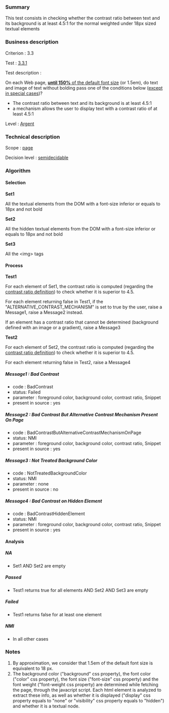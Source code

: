 ### Summary

This test consists in checking whether the contrast ratio between text
and its background is at least 4.5:1 for the normal weighted under 18px
sized textual elements

### Business description

Criterion : 3.3

Test : [3.3.1](http://www.braillenet.org/accessibilite/referentiel-aw21-en/index.php#test-3-3-1)

Test description :

On each Web page, [**until 150%** of the default font
size](http://www.braillenet.org/accessibilite/referentiel-aw21-en/glossaire.php#mTailleCaract%C3%A8re)
(or 1.5em), do text and image of text without bolding pass one of the
conditions below ([except in special
cases](http://www.braillenet.org/accessibilite/referentiel-aw21-en/glossaire.php#cpCrit3- "Special cases for criterion 3.3"))?

-   The contrast ratio between text and its background is at least 4.5:1
-   a mechanism allows the user to display text with a contrast ratio of
    at least 4.5:1

Level : [Argent](/en/category/rules-design/accessiweb-11/level/argent)

### Technical description

Scope : [page](/en/category/rules-design/accessiweb-11/scope/page)

Decision level :
[semidecidable](/en/category/rules-design/accessiweb-11/decision-level/semidecidable)

### Algorithm

#### Selection

**Set1**

All the textual elements from the DOM with a font-size inferior or
equals to 18px and not bold

**Set2**

All the hidden textual elements from the DOM with a font-size inferior
or equals to 18px and not bold

**Set3**

All the <img\> tags

#### Process

**Test1**

For each element of Set1, the contrast ratio is computed (regarding the
[contrast ratio
definition](http://www.w3.org/TR/WCAG20/#contrast-ratiodef)) to check
whether it is superior to 4.5.

For each element returning false in Test1, if the
"ALTERNATIVE\_CONTRAST\_MECHANISM" is set to true by the user, raise a
Message1, raise a Message2 instead.

If an element has a contrast ratio that cannot be determined (background
defined with an image or a gradient), raise a Message3

**Test2**

For each element of Set2, the contrast ratio is computed (regarding the
[contrast ratio
definition](http://www.w3.org/TR/WCAG20/#contrast-ratiodef)) to check
whether it is superior to 4.5.

For each element returning false in Test2, raise a Message4

##### Message1 : Bad Contrast

-   code : BadContrast
-   status: Failed
-   parameter : foreground color, background color, contrast ratio,
    Snippet
-   present in source : yes

##### Message2 : Bad Contrast But Alternative Contrast Mechanism Present On Page

-   code : BadContrastButAlternativeContrastMechanismOnPage
-   status: NMI
-   parameter : foreground color, background color, contrast ratio,
    Snippet
-   present in source : yes

##### Message3 : Not Treated Background Color

-   code : NotTreatedBackgroundColor
-   status: NMI
-   parameter : none
-   present in source : no

##### Message4 : Bad Contrast on Hidden Element

-   code : BadContrastHiddenElement
-   status: NMI
-   parameter : foreground color, background color, contrast ratio,
    Snippet
-   present in source : yes

#### Analysis

##### NA

-   Set1 AND Set2 are empty

##### Passed

-   Test1 returns true for all elements AND Set2 AND Set3 are empty

##### Failed

-   Test1 returns false for at least one element

##### NMI

-   In all other cases

### Notes

1.  By approximation, we consider that 1.5em of the default font size is
    equivalent to 18 px.
2.  The background color ("background" css property), the font color
    ("color" css property), the font size ("font-size" css property) and
    the font weight ("font-weight css property) are determined while
    fetching the page, through the javacript script. Each html element
    is analyzed to extract these info, as well as whether it is
    displayed ("display" css property equals to "none" or "visibility"
    css property equals to "hidden") and whether it is a textual node.


